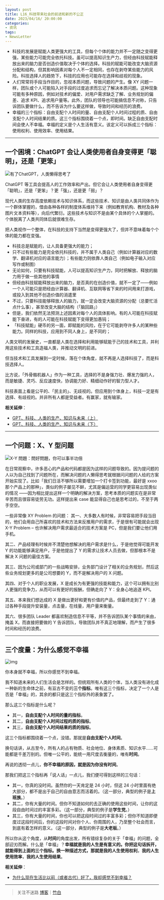 ```yaml
---
layout: post
title: L16_科技带来社会的前进和新的不公正
date: 2023/04/16/ 20:00:00
categories:
- 资讯
tags:
- NewsLetter
---
```


- 科技的发展是赋能人类更强大的工具，但每个个体的能力并不一定随之变得更强，某些能力可能完全依托科技。虽可以提高知识生产力，但经由科技赋能释放出来的脑力是否创造价值取决于个体的选择。科技的赋能可能改变大脑资源分配和结构，但其影响因素对每个人不一定相同，也存在剥夺某些能力的风险。科技选择人的趋势下，科技的应用也可能存在选择和歧视的现象。
- 人们常常将手段当作目的，忽视本质问题，导致问题的产生。像 XY 问题一样，团队或个人可能陷入对手段的过度追求而忘记了解决本质问题。这种现象可能有多种原因，例如对技术的偏爱、对用户需求缺乏了解、业务规划的偏差、追求 KPI、追求用户量等。此外，团队的领导也可能搞信息不对称，只告诉团队要做什么，而不告诉为什么要这样做，导致时间和经历的浪费。
- 幸福的三个指标：自由支配个人时间的量、自由支配个人时间过程的质、自由支配个人时间结果的质。这三个指标围绕着一个点，即时间。缺乏自由支配时间会使人不幸福。幸福的定义是个人生活有意义。该定义可以拆成三个指标：使用权利、使用效率、使用结果。

---

## 一个困境：ChatGPT 会让人类使用者自身变得更「聪明」，还是「更笨」

![有了ChatGPT，人类懒得思考了](https://pics.naaln.com/1.jpeg-basicBlog)

ChatGPT 等工具会提高人的工作效率和产出。但它会让人类使用者自身变得更「聪明」，还是「更笨」？更「强」，还是更「弱」？

现代人类的生存高度依赖技术与知识体系，而这些技术、知识是由人类共同体作为一个群体掌握的，借由各种各样的制度体系维持下来（例如教育机构、教材及各种图片文本资料等），向后代繁衍。这些技术与知识不是由某个具体的个人掌握的。个体脱离了人类共同体后就很难生存。

把人类视作一个整体，在科技的支持下当然是变得更强大了，但并不意味着每个个体的能力都在变强。

- 科技总是赋能的，让人具备更强大的能力；
- 只不过有些能力是完全依托科技的，并不属于人类自己（例如计算器对应的数学、翻译机对应的语言能力）；有些能力则依靠人类自己（例如电子输入对应写作或制图）
- 无论如何，只要有科技赋能，人可以提高知识生产力，同时把解放、释放的脑力用于做一些其他的事情
- 但经由科技赋能释放出来的脑力，是否真的在创造价值，就不一定了——例如一个人可能只是把经由计算器、翻译机、互联网等省下来的时间用来打游戏，或投入到其他不创造价值的消遣里
- 不过，只要科技能够释放人的脑力，就一定会改变大脑资源的分配（总要忙活点什么事），甚至改变大脑的结构（「脑回路」）
- 但是，我们依然无法预测上述因素对每个人的具体影响。有的人可能在科技赋能下奋进，有的人可能在科技赋能下变得更加愚钝；
- 「科技赋能」硬币的另一面，即赋能的风险，在于它可能剥夺许多人的某种些能力。同样的科技，应用到不同人身上，是不同的；

人类文明的发展史，一直都是人类在选择和利用能够赋能于己的技术和工具，并利用这些技术和工具造福人类，并推动文明的前进。

但当技术和工具发展到一定时候，落在个体角度，就不再是人选择科技了，而是科技选择人。

比方说，「外骨骼机器人」作为一种工具，选择的不是身强力壮、爆发力强的人，而是敏捷、灵巧、反应速度快，协调能力好、精细动作好的智力型人才。

科技表面上看是公平的、「民主的」、无歧视的。但应用到个体身上，科技一定是有选择、有歧视的。并非所有人都是受益者。有赢家，就有输家。

**相关延伸**：
- [GPT、科技、人类的生产、知识与未来（上）](https://mp.weixin.qq.com/s/EKwKoMLCR25CqQVFrEuEgg?ref=blog.naaln.com)
- [GPT、科技、人类的生产、知识与未来（下）](https://mp.weixin.qq.com/s/vegZOl7ZoZBRDxS-gTqfAQ?ref=blog.naaln.com)

---

## 一个问题：X、Y 型问题

![X-Y 問題：問好問題，你可以事半功倍](https://pics.naaln.com/xy.png-basicBlog)

在日常观察中，许多恶心的产品和代码都是因为这样的问题导致的。因为提问题的人以为自己找到了问题所在，而解决问题的人懒得思考就根据问问题的人给的方案开始实现了。比如「我们日活不够所以需要增加一个打卡签到功能，最好是 xxoo 那个产品上的那种」，类似的例子屡见不鲜，尤其是偏运营的同学更容易出现类似的情况 ——因为相比提出这样一个明确的解决方案，思考本质的问题实在是非常辛苦而且很容易徒劳无功。这样提出来 case 能显得自己也是思考过的，不至于两手空空。

一些非常像 XY Problem 的问题：
其一、大多数人有时候，非常容易把手段当目的，他们会用自己所喜欢的技术和方法来反推用户的需求，于是很有可能就会出现 X-Y Problem – 也许解决用户需求最适合的技术方案是 PC，但是我们要让他们用手机。

其二、产品经理有时候并不清楚他想解决的用户需求是什么，于是他觉得可能开发 Y 的功能能够满足用户，于是他提出了 Y 的需求让技术人员去做，但那根本不是解决 X 问题的最佳方案。

其三、因为公司或部门的一些战略安排，业务部门设计了相关的业务规划，然后这些业务规划更多的是公司想要的 Y，而不是解决用户的 X 问题。

其四、对于个人的职业发展，X 是成长为有更强的技能和能力，这个可以拥有比别人更强的竞争力，从而可以有更好的报酬，但确走向了 Y：全身心地追逐 KPI。

其五、本来我们想达成的 X 是做出更好和更有价值的产品，但最终走到了 Y：通过各种手段提升安装量，点击量，在线量，用户量来衡量。

其六、很多团队 Leader 都喜欢制造信息不平等，并不告诉团队某个事情的来由，掩盖 X，而直接把要做的 Y 告诉团队，导致团队并不真正地理解，而产生了很多时间和经历的浪费。

---

## 三个度量：为什么感觉不幸福

![img](https://pics.naaln.com/v2-234d286648908aacb23fc181aab67b4c_720w.jpg-basicBlog)

你本身就不幸福，所以你感觉不到幸福。

我不知道未来的人们生活会是怎样的。但统观所有人类的个体，当人类没有进化成一种新的生命体之前，有亘古不变的**三个指标**。唯有这三个指标，决定了一个人是否是「幸福」的，其余的都只是这三个指标外的表象罢了。

那么这三个指标是什么呢？

- 其一，**自由支配个人时间的量的指标**。
- 其二，**自由支配个人时间过程的质的指标**。
- 其三，**自由支配个人时间结果的质的指标**。

这三个指标都围绕着一个点，没错。那就是**自由支配个人时间**。

换句话讲，从古至今，所有人的占有物质、社会地位、身体素质、知识水平……可能都是千差万别的。但唯一公平的，能统一用尺度去衡量的，唯有**时间**。

再说的透彻一点儿，**你不幸福的原因，就是因为你没有时间**。

那我们把这三个指标再「说人话」一点儿，我们便可得到这样的三句话：

- 其一，你真的没时间。虽然你的一天肯定是 24 小时，但这 24 小时里面有绝大部分，都不是出于自己的自由意志而活着的。（这一部分，典型的例子是**上班族**。）
- 其二，你有大量的时间。但你不知道如何的去正确的使用这些时间，让你的这段自由时间过的丰富多彩。（这一部分，典型的例子是**学生党**。）
- 其三，你有大量的时间，你也可以把这段时间过的丰富多彩；但你不知道即便度过这段时间后，你的这段时间对你个人、你周围的人，乃至整个社会而言，到底有着怎样的意义。（这一部分，典型的例子是**大老板**。）

所以你从这个角度，从**时间**的角度出发，所有错综复杂的关于「幸福」的问题，全部迎刃而解。什么是「幸福」？**幸福就是我的人生是有意义的。**你把这句话拆开，就能得到上面的三个指标。换一种描述方式，那就是**我的人生使用权利**，**我的人生使用效率**，**我的人生使用结果**。

**相关延伸**：
- [为什么现在生活比以前（或者古代）好了，我却感觉不到幸福？](https://www.zhihu.com/question/21802983/answer/206850629)

---

> 关注不迷路 [博客](https://blog.naaln.com/)｜[竹白](https://space.zhubai.love/)
